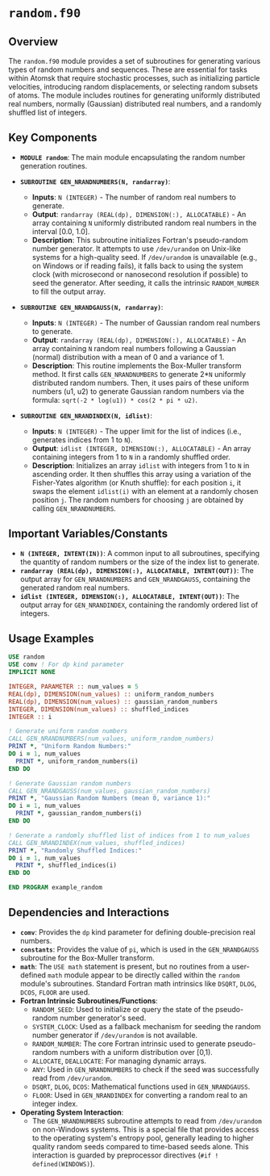# `random.f90`

## Overview

The `random.f90` module provides a set of subroutines for generating various types of random numbers and sequences. These are essential for tasks within Atomsk that require stochastic processes, such as initializing particle velocities, introducing random displacements, or selecting random subsets of atoms. The module includes routines for generating uniformly distributed real numbers, normally (Gaussian) distributed real numbers, and a randomly shuffled list of integers.

## Key Components

- **`MODULE random`**: The main module encapsulating the random number generation routines.

- **`SUBROUTINE GEN_NRANDNUMBERS(N, randarray)`**:
    - **Inputs**: `N (INTEGER)` - The number of random real numbers to generate.
    - **Output**: `randarray (REAL(dp), DIMENSION(:), ALLOCATABLE)` - An array containing `N` uniformly distributed random real numbers in the interval [0.0, 1.0].
    - **Description**: This subroutine initializes Fortran's pseudo-random number generator. It attempts to use `/dev/urandom` on Unix-like systems for a high-quality seed. If `/dev/urandom` is unavailable (e.g., on Windows or if reading fails), it falls back to using the system clock (with microsecond or nanosecond resolution if possible) to seed the generator. After seeding, it calls the intrinsic `RANDOM_NUMBER` to fill the output array.

- **`SUBROUTINE GEN_NRANDGAUSS(N, randarray)`**:
    - **Inputs**: `N (INTEGER)` - The number of Gaussian random real numbers to generate.
    - **Output**: `randarray (REAL(dp), DIMENSION(:), ALLOCATABLE)` - An array containing `N` random real numbers following a Gaussian (normal) distribution with a mean of 0 and a variance of 1.
    - **Description**: This routine implements the Box-Muller transform method. It first calls `GEN_NRANDNUMBERS` to generate 2*`N` uniformly distributed random numbers. Then, it uses pairs of these uniform numbers (u1, u2) to generate Gaussian random numbers via the formula: `sqrt(-2 * log(u1)) * cos(2 * pi * u2)`.

- **`SUBROUTINE GEN_NRANDINDEX(N, idlist)`**:
    - **Inputs**: `N (INTEGER)` - The upper limit for the list of indices (i.e., generates indices from 1 to `N`).
    - **Output**: `idlist (INTEGER, DIMENSION(:), ALLOCATABLE)` - An array containing integers from 1 to `N` in a randomly shuffled order.
    - **Description**: Initializes an array `idlist` with integers from 1 to `N` in ascending order. It then shuffles this array using a variation of the Fisher-Yates algorithm (or Knuth shuffle): for each position `i`, it swaps the element `idlist(i)` with an element at a randomly chosen position `j`. The random numbers for choosing `j` are obtained by calling `GEN_NRANDNUMBERS`.

## Important Variables/Constants

- **`N (INTEGER, INTENT(IN))`**: A common input to all subroutines, specifying the quantity of random numbers or the size of the index list to generate.
- **`randarray (REAL(dp), DIMENSION(:), ALLOCATABLE, INTENT(OUT))`**: The output array for `GEN_NRANDNUMBERS` and `GEN_NRANDGAUSS`, containing the generated random real numbers.
- **`idlist (INTEGER, DIMENSION(:), ALLOCATABLE, INTENT(OUT))`**: The output array for `GEN_NRANDINDEX`, containing the randomly ordered list of integers.

## Usage Examples

```fortran
USE random
USE comv ! For dp kind parameter
IMPLICIT NONE

INTEGER, PARAMETER :: num_values = 5
REAL(dp), DIMENSION(num_values) :: uniform_random_numbers
REAL(dp), DIMENSION(num_values) :: gaussian_random_numbers
INTEGER, DIMENSION(num_values) :: shuffled_indices
INTEGER :: i

! Generate uniform random numbers
CALL GEN_NRANDNUMBERS(num_values, uniform_random_numbers)
PRINT *, "Uniform Random Numbers:"
DO i = 1, num_values
  PRINT *, uniform_random_numbers(i)
END DO

! Generate Gaussian random numbers
CALL GEN_NRANDGAUSS(num_values, gaussian_random_numbers)
PRINT *, "Gaussian Random Numbers (mean 0, variance 1):"
DO i = 1, num_values
  PRINT *, gaussian_random_numbers(i)
END DO

! Generate a randomly shuffled list of indices from 1 to num_values
CALL GEN_NRANDINDEX(num_values, shuffled_indices)
PRINT *, "Randomly Shuffled Indices:"
DO i = 1, num_values
  PRINT *, shuffled_indices(i)
END DO

END PROGRAM example_random
```

## Dependencies and Interactions

- **`comv`**: Provides the `dp` kind parameter for defining double-precision real numbers.
- **`constants`**: Provides the value of `pi`, which is used in the `GEN_NRANDGAUSS` subroutine for the Box-Muller transform.
- **`math`**: The `USE math` statement is present, but no routines from a user-defined `math` module appear to be directly called within the `random` module's subroutines. Standard Fortran math intrinsics like `DSQRT`, `DLOG`, `DCOS`, `FLOOR` are used.
- **Fortran Intrinsic Subroutines/Functions**:
    - `RANDOM_SEED`: Used to initialize or query the state of the pseudo-random number generator's seed.
    - `SYSTEM_CLOCK`: Used as a fallback mechanism for seeding the random number generator if `/dev/urandom` is not available.
    - `RANDOM_NUMBER`: The core Fortran intrinsic used to generate pseudo-random numbers with a uniform distribution over [0,1).
    - `ALLOCATE`, `DEALLOCATE`: For managing dynamic arrays.
    - `ANY`: Used in `GEN_NRANDNUMBERS` to check if the seed was successfully read from `/dev/urandom`.
    - `DSQRT`, `DLOG`, `DCOS`: Mathematical functions used in `GEN_NRANDGAUSS`.
    - `FLOOR`: Used in `GEN_NRANDINDEX` for converting a random real to an integer index.
- **Operating System Interaction**:
    - The `GEN_NRANDNUMBERS` subroutine attempts to read from `/dev/urandom` on non-Windows systems. This is a special file that provides access to the operating system's entropy pool, generally leading to higher quality random seeds compared to time-based seeds alone. This interaction is guarded by preprocessor directives (`#if ! defined(WINDOWS)`).
